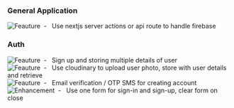 [FeatureBadge]: https://img.shields.io/badge/Feature-blue
[FixBadge]: https://img.shields.io/badge/Fix-red
[EnhancementBadge]: https://img.shields.io/badge/Enhancement-yellow

### General Application
![Feauture][FeatureBadge]&nbsp; - &nbsp; Use nextjs server actions or api route to handle firebase 

### Auth
![Feauture][FeatureBadge]&nbsp; - &nbsp; Sign up and storing multiple details of user \
![Feauture][FeatureBadge]&nbsp; - &nbsp; Use cloudinary to upload user photo, store with user details and retrieve \
![Feauture][FeatureBadge]&nbsp; - &nbsp; Email verification / OTP SMS for creating account \
![Enhancement][EnhancementBadge]&nbsp; - &nbsp; Use one form for sign-in and sign-up, clear form on close 

